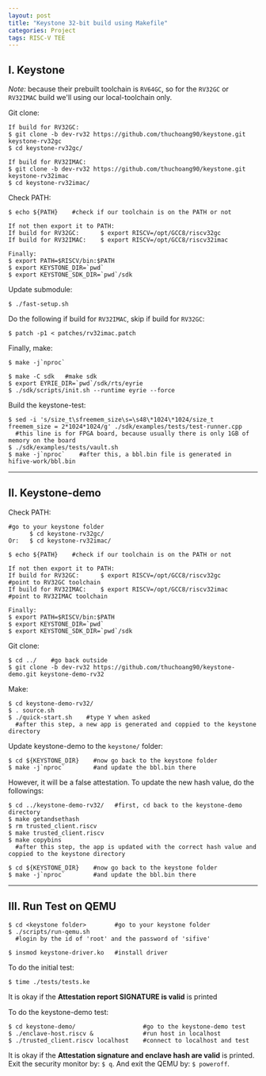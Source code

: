 ```yaml
---
layout: post
title: "Keystone 32-bit build using Makefile"
categories: Project
tags: RISC-V TEE
---
```


## I. Keystone

*Note:* because their prebuilt toolchain is ```RV64GC```, so for the ```RV32GC``` or ```RV32IMAC``` build we'll using our local-toolchain only.

Git clone:
```shell
If build for RV32GC:
$ git clone -b dev-rv32 https://github.com/thuchoang90/keystone.git keystone-rv32gc
$ cd keystone-rv32gc/

If build for RV32IMAC:
$ git clone -b dev-rv32 https://github.com/thuchoang90/keystone.git keystone-rv32imac
$ cd keystone-rv32imac/
```

Check PATH:
```shell
$ echo ${PATH}    #check if our toolchain is on the PATH or not

If not then export it to PATH:
If build for RV32GC:      $ export RISCV=/opt/GCC8/riscv32gc
If build for RV32IMAC:    $ export RISCV=/opt/GCC8/riscv32imac

Finally:
$ export PATH=$RISCV/bin:$PATH
$ export KEYSTONE_DIR=`pwd`
$ export KEYSTONE_SDK_DIR=`pwd`/sdk
```

Update submodule:
```shell
$ ./fast-setup.sh
```

Do the following if build for ```RV32IMAC```, skip if build for ```RV32GC```:
```
$ patch -p1 < patches/rv32imac.patch
```

Finally, make:
```shell
$ make -j`nproc`

$ make -C sdk   #make sdk
$ export EYRIE_DIR=`pwd`/sdk/rts/eyrie
$ ./sdk/scripts/init.sh --runtime eyrie --force
```

Build the keystone-test:
```shell
$ sed -i 's/size_t\sfreemem_size\s=\s48\*1024\*1024/size_t freemem_size = 2*1024*1024/g' ./sdk/examples/tests/test-runner.cpp
  #this line is for FPGA board, because usually there is only 1GB of memory on the board
$ ./sdk/examples/tests/vault.sh
$ make -j`nproc`    #after this, a bbl.bin file is generated in hifive-work/bbl.bin
```

* * *

## II. Keystone-demo

Check PATH:
```shell
#go to your keystone folder
      $ cd keystone-rv32gc/
Or:   $ cd keystone-rv32imac/

$ echo ${PATH}    #check if our toolchain is on the PATH or not

If not then export it to PATH:
If build for RV32GC:      $ export RISCV=/opt/GCC8/riscv32gc      #point to RV32GC toolchain
If build for RV32IMAC:    $ export RISCV=/opt/GCC8/riscv32imac    #point to RV32IMAC toolchain

Finally:
$ export PATH=$RISCV/bin:$PATH
$ export KEYSTONE_DIR=`pwd`
$ export KEYSTONE_SDK_DIR=`pwd`/sdk
```

Git clone:
```shell
$ cd ../    #go back outside
$ git clone -b dev-rv32 https://github.com/thuchoang90/keystone-demo.git keystone-demo-rv32
```

Make:
```shell
$ cd keystone-demo-rv32/
$ . source.sh
$ ./quick-start.sh    #type Y when asked
  #after this step, a new app is generated and coppied to the keystone directory
```

Update keystone-demo to the ```keystone/``` folder:
```shell
$ cd ${KEYSTONE_DIR}    #now go back to the keystone folder
$ make -j`nproc`        #and update the bbl.bin there
```

However, it will be a false attestation. To update the new hash value, do the followings:
```shell
$ cd ../keystone-demo-rv32/   #first, cd back to the keystone-demo directory
$ make getandsethash
$ rm trusted_client.riscv
$ make trusted_client.riscv
$ make copybins
  #after this step, the app is updated with the correct hash value and coppied to the keystone directory

$ cd ${KEYSTONE_DIR}    #now go back to the keystone folder
$ make -j`nproc`        #and update the bbl.bin there
```

* * *

## III. Run Test on QEMU

```shell
$ cd <keystone folder>        #go to your keystone folder
$ ./scripts/run-qemu.sh
  #login by the id of 'root' and the password of 'sifive'

$ insmod keystone-driver.ko   #install driver
```

To do the initial test:
```shell
$ time ./tests/tests.ke
```
It is okay if the **Attestation report SIGNATURE is valid** is printed

To do the keystone-demo test:
```shell
$ cd keystone-demo/                   #go to the keystone-demo test
$ ./enclave-host.riscv &              #run host in localhost
$ ./trusted_client.riscv localhost    #connect to localhost and test
```
It is okay if the **Attestation signature and enclave hash are valid** is printed.
Exit the security monitor by: ```$ q```. And exit the QEMU by:  ```$ poweroff```.
